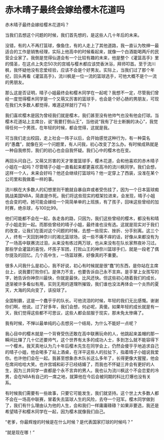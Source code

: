 # 赤木晴子最终会嫁给樱木花道吗

赤木晴子最终会嫁给樱木花道吗？ 

当我们去想这个问题的时候，我们首先想的，是这些人几十年后的未来。 

没错，有的人不再打篮球，像鱼住，有的人走上了其他道路，我一直认为牧绅一最适合的工作是销售经理，实际上他高中的时候看起来，就像一个白酒能喝两斤的民营企业家了。我倒是觉得仙道会有一个比较有趣的未来，他是整个《灌篮高手》里的情圣，在这点上失恋50次的宫城与樱木都应该焚香沐浴，拜师叩首。至于流川枫，我怀疑他没有恋爱经验，应该不会是个好男友。实际上，当我们过了那个年纪，回头再看《灌篮高手》，流川枫是一位一流的篮球选手，可他大概不是个一流的男朋友。 

那么这是否证明，晴子小姐最终会和樱木同学在一起呢？我想不一定，尽管我们曾经一度觉得樱木同学是一个又萌又厉害的篮球手，也会是个好心肠的男朋友，可现在我们大多数人都觉得，难道这样就行了吗？ 

我们喜欢樱木是因为曾经我们就是樱木，我们甚至没有他帅气也没有他会打球。当樱木花道站上主席台，说“我要打倒山王”，当他说“我有了壮士断腕的决心”，我觉得任何一个男孩，在年轻的时候，都会觉得，这就是我。 

可当我们走出校园，走上社会一阵子以后，会开始感觉这种行为，有一种莫名的“愚蠢”，就像在另一个问题里，有人问我，初心改变了怎么办。有时候成熟就是一种自我修剪，我们的初心也会自我怀疑。我们心中的樱木也在变。 

再回头问自己，又萌又厉害的天才笨蛋篮球手，樱木花道，会和他喜欢的赤木晴子小姐在一起吗？尽管晴子小姐一直看起来都更喜欢高冷的流川枫同学。我们会想，这样一个人，未来会好吗？他还会继续打篮球吗？他一定穿上了西装，没准在某个公司里和我做着一样的事。 

流川枫在大多数人的幻想里则干脆就自暴自弃或者受伤挂了，因为一个日本篮球痴挑战美国NBA，简直是作死。我们将这些现实的框架拉进来，会发现，晴子小姐也会变的吧，她可能会嫁给一个简简单单的上班族，有了孩子，回味这些曾经的加时赛，绝杀球，与100比99。 

他们可能都不会在一起，各走各的路，只因为，我们这些曾经的樱木，都没有和晴子小姐走到一起。而那些曾经的晴子小姐，最终谁也没有选。这就是现实对于我们的改变，让我们在面对这个问题的时候，去想一些现实、挫折、分手别离。这三个人，终有一天回到神奈川的湘北篮球场，说一些不痛不痒的话，好像从来都没有为了一场高中联赛流过泪，从来没有练过两万球，也从来没有在队长家熬夜补习过。那些学会灌篮的喜悦，坏孩子军团，打败山王的神奈川篮球手们，就是一段老了偶尔提及的回忆。几个高中生，一场篮球赛，好像真的不重要。 

很多人问我什么是初心，我不好说，初心有时候就是很“蠢”的东西，是你站在主席台上，说我要打败你们。是体力不支，也要告诉自己永不言弃。是手掌上女孩写的字，她告诉你神奈川最快，你就是最快，比风还快。但这些初心随着我们的成长，逐渐被许多看似有用，实则无用的道理所摧毁，我们谁也没法再体会一个炎热的夏天，大海的风向变了，该投球了。 

全国制霸，这是一个蠢乎乎的队长。可他流泪的时候，年轻的我们无比感慨。谢谢你们啊，他说。过了好多年，我们会想，何必呢，真傻。如果年轻的成长就是有一天，我们觉得这些都不可思议，这些人都会屈服于现实，那未免太惨痛了。 

我有时候，不惮以最单纯的心去想另一个结局，为什么不能好一点呢？ 

我心目中的樱木就是一个背脊受伤还敢在高中联赛玩命的人，他跳起来盖帽的那一瞬间比赚了几十亿还要帅气，这个世界有太多的成功人士，多到怎么就不能容得下一个樱木。我天真地认为几十年后樱木先生在同学会上，仍然会傻乎乎地追求自己的晴子小姐，他会喝多了站上酒桌，在洋平这些人的拉扯下，指着晴子小姐说我爱你。也许他们会在一起。我甚至想象赤木队长这么多年了，长得更像大猩猩，他会在席间哈哈大笑。也许宫城和彩子已经结婚了，而我也不怀疑三井会有更好的人生，因为三井同学一直都是个永不言弃的男人。我也认为流川枫这个不会恋爱的冷男，会在NBA有自己的一席之地，就算他在今后会被同期的科比打爆也没有关系。 

有时候我们需要有一些故事，只要它可能发生，我们就坚持。这个世上大多数人都不会在一场高中联赛，冒着失去篮球人生的风险，去夺一个冠军。樱木同学做到了，我们有什么理由认为他的人生，会和我们一样庸庸碌碌？如果非要选，我还是希望晴子和樱木同学在一起，因为樱木就像我们自己。 

“老爹，你最辉煌的时候是在什么时候？是代表国家打球的时候吗？” 

“就是现在哪！”